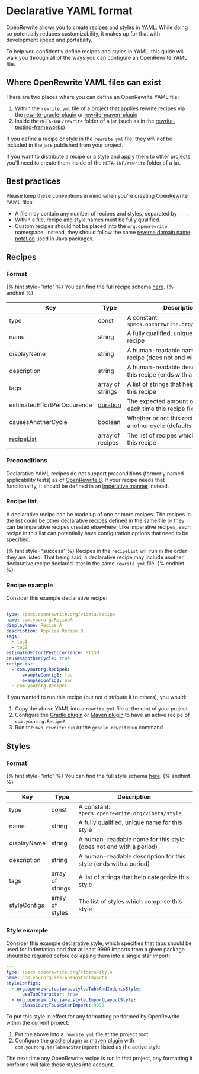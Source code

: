 # Declarative YAML format

OpenRewrite allows you to create [recipes](../concepts-and-explanations/recipes.md) and [styles](../concepts-and-explanations/styles.md) in [YAML](https://yaml.org). While doing so potentially reduces customizability, it makes up for that with development speed and portability.

To help you confidently define recipes and styles in YAML, this guide will walk you through all of the ways you can configure an OpenRewrite YAML file.

## Where OpenRewrite YAML files can exist

There are two places where you can define an OpenRewrite YAML file:

1. Within the `rewrite.yml` file of a project that applies rewrite recipes via the [rewrite-gradle-plugin](gradle-plugin-configuration.md) or [rewrite-maven-plugin](rewrite-maven-plugin.md)
2. Inside the `META-INF/rewrite` folder of a jar (such as in the [rewrite-testing-frameworks](https://github.com/openrewrite/rewrite-testing-frameworks/tree/master/src/main/resources/META-INF/rewrite))

If you define a recipe or style in the `rewrite.yml` file, they _will not_ be included in the jars published from your project.

If you want to distribute a recipe or a style and apply them to other projects, you'll need to create them inside of the `META-INF/rewrite` folder of a jar.

## Best practices

Please keep these conventions in mind when you're creating OpenRewrite YAML files:

* A file may contain any number of recipes and styles, separated by `---`.
* Within a file, recipe and style names must be fully qualified.
* Custom recipes should not be placed into the `org.openrewrite` namespace. Instead, they should follow the same [reverse domain name notation](https://en.wikipedia.org/wiki/Reverse\_domain\_name\_notation) used in Java packages.

## Recipes

### Format

{% hint style="info" %}
You can find the full recipe schema [here](https://github.com/openrewrite/rewrite/blob/241e146a8996a917a8a460b27d17136108b3d50a/rewrite-core/openrewrite.json#L32-L75).
{% endhint %}

| Key                                                | Type                                                                                                        | Description                                                                                     |
| -------------------------------------------------- | ----------------------------------------------------------------------------------------------------------- | ----------------------------------------------------------------------------------------------- |
| type                                               | const                                                                                                       | A constant: `specs.openrewrite.org/v1beta/recipe`                                               |
| name                                               | string                                                                                                      | A fully qualified, unique name for this recipe                                                  |
| displayName                                        | string                                                                                                      | A human-readable name for this recipe (does not end with a period)                              |
| description                                        | string                                                                                                      | A human-readable description for this recipe (ends with a period)                               |
| tags                                               | array of strings                                                                                            | A list of strings that help categorize this recipe                                              |
| estimatedEffortPerOccurence                        | [duration](https://docs.oracle.com/javase/8/docs/api/java/time/Duration.html#parse-java.lang.CharSequence-) | The expected amount of time saved each time this recipe fixes something                         |
| causesAnotherCycle                                 | boolean                                                                                                     | Whether or not this recipe can cause another cycle (defaults to false)                          |
| [recipeList](yaml-format-reference.md#recipe-list) | array of recipes                                                                                            | The list of recipes which comprise this recipe                                                  |

### Preconditions

Declarative YAML recipes do not support preconditions (formerly named applicability tests) as of [OpenRewrite 8](https://docs.openrewrite.org/changelog/8-1-2-release#applicability-tests-have-been-replaced). If your recipe needs that functionality, it should be defined in an [imperative manner](/concepts-and-explanations/recipes.md#imperative-recipes) instead.

### Recipe list

A declarative recipe can be made up of one or more recipes. The recipes in the list could be other declarative recipes defined in the same file or they can be imperative recipes created elsewhere. Like imperative recipes, each recipe in this list can potentially have configuration options that need to be specified.

{% hint style="success" %}
Recipes in the `recipeList` will run in the order they are listed. That being said, a declarative recipe may include another declarative recipe declared later in the same `rewrite.yml` file.
{% endhint %}

### Recipe example

Consider this example declarative recipe:

```yaml
---
type: specs.openrewrite.org/v1beta/recipe
name: com.yourorg.RecipeA
displayName: Recipe A
description: Applies Recipe B.
tags:
  - tag1
  - tag2
estimatedEffortPerOccurrence: PT15M
causesAnotherCycle: true
recipeList:
  - com.yourorg.RecipeB:
      exampleConfig1: foo
      exampleConfig2: bar
  - com.yourorg.RecipeC
```

If you wanted to run this recipe (but not distribute it to others), you would:

1. Copy the above YAML into a `rewrite.yml` file at the root of your project
2. Configure the [Gradle plugin](gradle-plugin-configuration.md) or [Maven plugin](rewrite-maven-plugin.md) to have an active recipe of `com.yourorg.RecipeA`
3. Run the `mvn rewrite:run` or the `gradle rewriteRun` command

## Styles

### Format

{% hint style="info" %}
You can find the full style schema [here](https://github.com/openrewrite/rewrite/blob/241e146a8996a917a8a460b27d17136108b3d50a/rewrite-core/openrewrite.json#L126-L153).
{% endhint %}

| Key          | Type             | Description                                                       |
| ------------ | ---------------- | ----------------------------------------------------------------- |
| type         | const            | A constant: `specs.openrewrite.org/v1beta/style`                  |
| name         | string           | A fully qualified, unique name for this style                     |
| displayName  | string           | A human-readable name for this style (does not end with a period) |
| description  | string           | A human-readable description for this style (ends with a period)  |
| tags         | array of strings | A list of strings that help categorize this style                 |
| styleConfigs | array of styles  | The list of styles which comprise this style                      |

### Style example

Consider this example declarative style, which specifies that tabs should be used for indentation and that at least 9999 imports from a given package should be required before collapsing them into a single star import:

```yaml
---
type: specs.openrewrite.org/v1beta/style
name: com.yourorg.YesTabsNoStarImports
styleConfigs:
  - org.openrewrite.java.style.TabsAndIndentsStyle:
      useTabCharacter: true
  - org.openrewrite.java.style.ImportLayoutStyle:
      classCountToUseStarImport: 9999
```

To put this style in effect for any formatting performed by OpenRewrite within the current project:

1. Put the above into a `rewrite.yml` file at the project root
2. Configure the [gradle plugin](gradle-plugin-configuration.md) or [maven plugin](rewrite-maven-plugin.md) with `com.yourorg.YesTabsNoStarImports` listed as the active style

The next time any OpenRewrite recipe is run in that project, any formatting it performs will take these styles into account.
